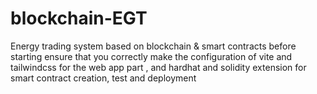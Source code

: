 # blockchain-EGT
Energy trading system based on blockchain &amp; smart contracts
before starting ensure that you correctly make the configuration of vite and tailwindcss for the web app part ,
and hardhat and solidity extension for smart contract creation, test and deployment
